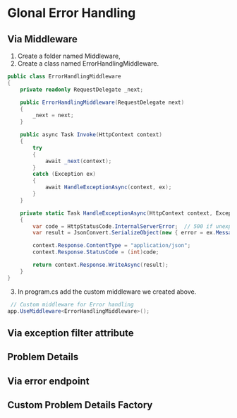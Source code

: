 # Glonal Error Handling

## Via Middleware
1. Create a folder named Middleware,
2. Create a class named ErrorHandlingMiddleware.
```C#
public class ErrorHandlingMiddleware
{
    private readonly RequestDelegate _next;

    public ErrorHandlingMiddleware(RequestDelegate next)
    {
        _next = next;
    }

    public async Task Invoke(HttpContext context)
    {
        try
        {
            await _next(context);
        }
        catch (Exception ex)
        {
            await HandleExceptionAsync(context, ex);
        }
    }

    private static Task HandleExceptionAsync(HttpContext context, Exception ex)
    {
        var code = HttpStatusCode.InternalServerError;  // 500 if unexpected
        var result = JsonConvert.SerializeObject(new { error = ex.Message });

        context.Response.ContentType = "application/json";
        context.Response.StatusCode = (int)code;

        return context.Response.WriteAsync(result);
    }
}
```
3. In program.cs add the custom middleware we created above.
```C#
 // Custom middleware for Error handling
app.UseMiddleware<ErrorHandlingMiddleware>();
```

## Via exception filter attribute

## Problem Details

## Via error endpoint

## Custom Problem Details Factory

